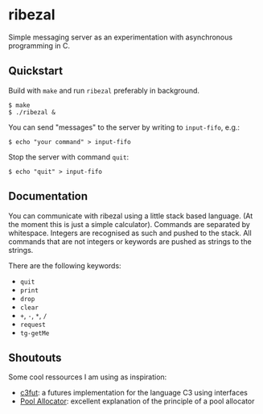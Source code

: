 # ribezal

Simple messaging server as an experimentation with asynchronous programming in C.

## Quickstart

Build with `make` and run `ribezal` preferably in background.

```console
$ make
$ ./ribezal &
```

You can send "messages" to the server by writing to `input-fifo`, e.g.:

```console
$ echo "your command" > input-fifo
```

Stop the server with command `quit`:

```console
$ echo "quit" > input-fifo
```

## Documentation

You can communicate with ribezal using a little stack based language.
(At the moment this is just a simple calculator).
Commands are separated by whitespace.
Integers are recognised as such and pushed to the stack.
All commands that are not integers or keywords are pushed as strings to the strings.

There are the following keywords:
- `quit`
- `print`
- `drop`
- `clear`
- `+`, `-`, `*`, `/`
- `request`
- `tg-getMe`

## Shoutouts

Some cool ressources I am using as inspiration:

- [c3fut](https://github.com/tsoding/c3fut): a futures implementation for the language C3 using interfaces
- [Pool Allocator](https://www.gingerbill.org/article/2019/02/16/memory-allocation-strategies-004/):
    excellent explanation of the principle of a pool allocator
